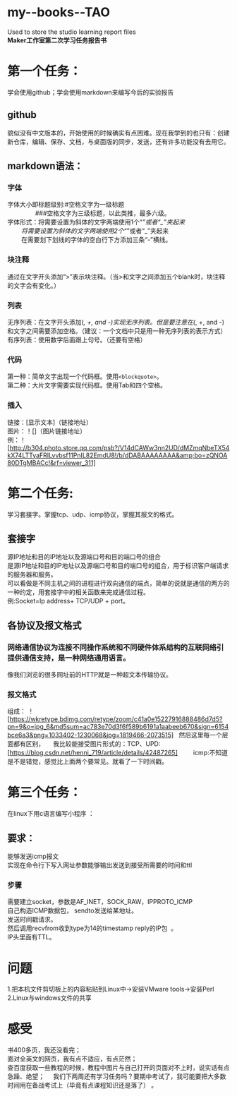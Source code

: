 # my--books--TAO
Used to store the studio learning report files      
**Maker工作室第二次学习任务报告书**
# 第一个任务：
学会使用github；学会使用markdown来编写今后的实验报告        
## github    
貌似没有中文版本的，开始使用的时候确实有点困难。现在我学到的也只有：创建新仓库，编辑、保存、文档，与桌面版的同步，发送，还有许多功能没有去用它。    
## markdown语法：    
### 字体    
字体大小即标题级别:#空格文字为一级标题    
                 ###空格文字为三级标题，以此类推，最多六级。    
字体形式：将需要设置为斜体的文字两端使用1个“*”或者“_”夹起来    
         将需要设置为斜体的文字两端使用2个“*”或者“_”夹起来    
          在需要划下划线的字体的空白行下方添加三条“-”横线。    
### 块注释    
通过在文字开头添加“>”表示块注释。（当>和文字之间添加五个blank时，块注释的文字会有变化。）    
### 列表    
无序列表：在文字开头添加(*, +, and -)实现无序列表。但是要注意在(*, +, and -)和文字之间需要添加空格。（建议：一个文档中只是用一种无序列表的表示方式）      
有序列表：使用数字后面跟上句号。（还要有空格）   
### 代码    
第一种：简单文字出现一个代码框。使用`<blockquote>`。      
第二种：大片文字需要实现代码框。使用Tab和四个空格。      
### 插入      
链接：[显示文本]（链接地址）      
图片：！[]（图片链接地址）      
例：！[http://b304.photo.store.qq.com/psb?/V14dCAWw3nn2UD/dMZmqNbeTX54kX74LTTyaFRILvvbsf11PnIL82EmdU8!/b/dDABAAAAAAAA&amp;bo=zQNOA80DTgMBACc!&rf=viewer_311]     

# 第二个任务:     
学习套接字。掌握tcp、udp、icmp协议，掌握其报文的格式。     
## 套接字       
源IP地址和目的IP地址以及源端口号和目的端口号的组合     
是源IP地址和目的IP地址以及源端口号和目的端口号的组合，用于标识客户端请求的服务器和服务。     
可以看做是不同主机之间的进程进行双向通信的端点，简单的说就是通信的两方的一种约定，用套接字中的相关函数来完成通信过程。     
例:Socket=Ip address+ TCP/UDP + port。    
## 各协议及报文格式    
### 网络通信协议为连接不同操作系统和不同硬件体系结构的互联网络引提供通信支持，是一种网络通用语言。        
像我们浏览的很多网址前的HTTP就是一种超文本传输协议。     
### 报文格式       
组成：  ！[https://wkretype.bdimg.com/retype/zoom/c41a0e15227916888486d7d5?pn=9&o=jpg_6&md5sum=ac783e70d3f6f589b6191a1aabeeb670&sign=6154bce6a3&png=1033402-1230068&jpg=1819466-2073515]   
然后这里每一个层面都有区别，    
我比较能接受图片形式的：TCP、UPD:[https://blog.csdn.net/henni_719/article/details/42487265]         
icmp:不知道是不是错觉，感觉比上面两个要常见。就看了一下时间戳。          
# 第三个任务：     
在linux下用c语言编写小程序 ：    
## 要求：      
能够发送icmp报文     
实现在命令行下写入网址参数能够输出发送到接受所需要的时间和ttl     
### 步骤
需要建立socket，参数是AF_INET，SOCK_RAW，IPPROTO_ICMP      
自己构造ICMP数据包， sendto发送给某地址。     
发送时间戳请求。   
然后调用recvfrom收到type为14的timestamp reply的IP包  。    
IP头里面有TTL。    
# 问题       
1.把本机文件剪切板上的内容粘贴到Linux中->安装VMware tools->安装Perl   
2.Linux与windows文件的共享      
# 感受      
书400多页，我还没看完；      
面对全英文的网页，我有点不适应，有点茫然；     
查百度获取一些教程的时候，教程中图片与自己打开的页面对不上时，说实话有点急躁、绝望；     
我们下两周还有学习任务吗？要期中考试了，我可能要把大多数时间用在备战考试上（毕竟有点课程知识还是落了） 。      

